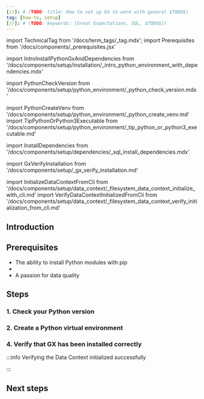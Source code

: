 ```yaml
---
[//]: # (TODO: title: How to set up GX to work with general $TODO$)
tag: [how-to, setup]
[//]: # (TODO: keywords: [Great Expectations, SQL, $TODO$])
---
```


[//]: # (TODO: # How to set up Great Expectations to work with general $TODO$)

import TechnicalTag from '/docs/term_tags/_tag.mdx';
import Prerequisites from '/docs/components/_prerequisites.jsx'

<!-- ## Introduction -->
import IntroInstallPythonGxAndDependencies from '/docs/components/setup/installation/_intro_python_environment_with_dependencies.mdx'

<!-- ## Prerequisites -->

<!-- ### 1. Check your Python version -->
import PythonCheckVersion from '/docs/components/setup/python_environment/_python_check_version.mdx'

<!-- ### 2. Create a Python virtual environment -->
import PythonCreateVenv from '/docs/components/setup/python_environment/_python_create_venv.md'
import TipPythonOrPython3Executable from '/docs/components/setup/python_environment/_tip_python_or_python3_executable.md'

<!-- ### 3. Install GX with optional dependencies for ??? -->
import InstallDependencies from '/docs/components/setup/dependencies/_sql_install_dependencies.mdx'

<!-- ### 4. Verify that GX has been installed correctly -->
import GxVerifyInstallation from '/docs/components/setup/_gx_verify_installation.md'

<!-- ### 5. Initialize a Data Context to store your credentials -->
import InitializeDataContextFromCli from '/docs/components/setup/data_context/_filesystem_data_context_initialize_with_cli.md'
import VerifyDataContextInitializedFromCli from '/docs/components/setup/data_context/_filesystem_data_context_verify_initialization_from_cli.md'

<!-- ### 6. Configure the `config_variables.yml` file with your credentials -->
[//]: # (TODO: import ConfigureCredentialsInDataContext from '/docs/components/setup/dependencies/_postgresql_configure_credentials_in_config_variables_yml.md')


<!-- ## Next steps -->
[//]: # (TODO: import FurtherConfiguration from '/docs/components/setup/next_steps/_links_after_installing_gx.md')


## Introduction

[//]: # (TODO:<IntroInstallPythonGxAndDependencies dependencies="$TODO$" />)

## Prerequisites

<Prerequisites requirePython = {true} requireInstallation = {false} requireDataContext = {false} requireSourceData = {null} requireDatasource = {false} requireExpectationSuite = {false}>

- The ability to install Python modules with pip
- 
- A passion for data quality

</Prerequisites>

## Steps

### 1. Check your Python version

<PythonCheckVersion />

<TipPythonOrPython3Executable />

### 2. Create a Python virtual environment

<PythonCreateVenv />

[//]: # (TODO: ### 3. Install GX with optional dependencies for $TODO$)

[//]: # (TODO: <InstallDependencies install_key="sqlalchemy" database_name="SQL"/>)

### 4. Verify that GX has been installed correctly

<GxVerifyInstallation />

[//]: # (TODO: ### 5. Initialize a Data Context to store your PostgreSQL credentials)

<InitializeDataContextFromCli />

:::info Verifying the Data Context initialized successfully

<VerifyDataContextInitializedFromCli />

:::

[//]: # (TODO: ### 6. Configure the `config_variables.yml` file with your PostgreSQL credentials)

<ConfigureCredentialsInDataContext />

## Next steps

<FurtherConfiguration />


